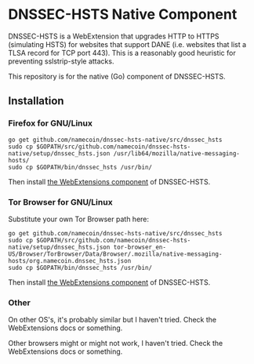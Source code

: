# DNSSEC-HSTS Native Component

DNSSEC-HSTS is a WebExtension that upgrades HTTP to HTTPS (simulating HSTS) for websites that support DANE (i.e. websites that list a TLSA record for TCP port 443).  This is a reasonably good heuristic for preventing sslstrip-style attacks.

This repository is for the native (Go) component of DNSSEC-HSTS.

## Installation

### Firefox for GNU/Linux

~~~
go get github.com/namecoin/dnssec-hsts-native/src/dnssec_hsts
sudo cp $GOPATH/src/github.com/namecoin/dnssec-hsts-native/setup/dnssec_hsts.json /usr/lib64/mozilla/native-messaging-hosts/
sudo cp $GOPATH/bin/dnssec_hsts /usr/bin/
~~~

Then install [the WebExtensions component](https://github.com/namecoin/dnssec-hsts) of DNSSEC-HSTS.

### Tor Browser for GNU/Linux

Substitute your own Tor Browser path here:

~~~
go get github.com/namecoin/dnssec-hsts-native/src/dnssec_hsts
sudo cp $GOPATH/src/github.com/namecoin/dnssec-hsts-native/setup/dnssec_hsts.json tor-browser_en-US/Browser/TorBrowser/Data/Browser/.mozilla/native-messaging-hosts/org.namecoin.dnssec_hsts.json
sudo cp $GOPATH/bin/dnssec_hsts /usr/bin/
~~~

Then install [the WebExtensions component](https://github.com/namecoin/dnssec-hsts) of DNSSEC-HSTS.

### Other

On other OS's, it's probably similar but I haven't tried.  Check the WebExtensions docs or something.

Other browsers might or might not work, I haven't tried.  Check the WebExtensions docs or something.
